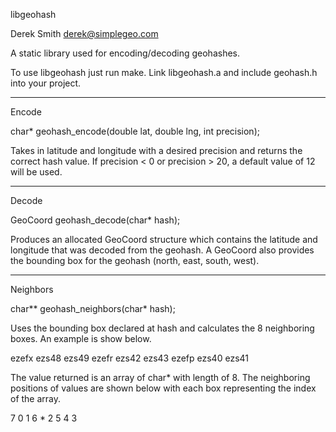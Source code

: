 libgeohash

Derek Smith 
derek@simplegeo.com

A static library used for encoding/decoding geohashes.


To use libgeohash just run make. Link libgeohash.a and include geohash.h into your project.

------------------------------------------------------------------------------------------

Encode

char* geohash_encode(double lat, double lng, int precision);

Takes in latitude and longitude with a desired precision and returns the correct hash value. If
precision < 0 or precision > 20, a default value of 12 will be used.

------------------------------------------------------------------------------------------

Decode

GeoCoord geohash_decode(char* hash);


Produces an allocated GeoCoord structure which contains the latitude and longitude that was decoded from
the geohash. A GeoCoord also provides the bounding box for the geohash (north, east, south, west).

------------------------------------------------------------------------------------------

Neighbors

char** geohash_neighbors(char* hash);

Uses the bounding box declared at hash and calculates the 8 neighboring boxes. An example is show below.

ezefx ezs48 ezs49
ezefr ezs42 ezs43
ezefp ezs40 ezs41

The value returned is an array of char* with length of 8. The neighboring positions of values are shown 
below with each box representing the index of the array.

7 0 1
6 * 2
5 4 3